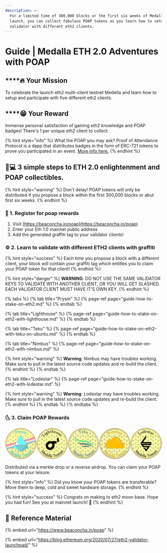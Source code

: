 ```yaml
---
description: >-
  For a limited time of 300,000 blocks or the first six weeks of Medalla's
  launch, you can collect fabulous POAP tokens as you learn how to setup a eth2
  validator with different eth2 clients.
---
```


# Guide \| Medalla ETH 2.0 Adventures with POAP

## \*\*\*\*🔥 Your **Mission**

To celebrate the launch eth2 multi-client testnet Medella and learn how to setup and participate with five different eth2 clients.

## \*\*\*\*😁 Your R**eward**

Immense personal satisfaction of gaining eth2 knowledge and POAP badges! There's 1 per unique eth2 client to collect.

{% hint style="info" %}
What the POAP you may ask? Proof of Attendance Protocol is a dapp that distributes badges in the form of ERC-721 tokens to prove you participated in an event. [More info here.](https://www.beaconcha.in/poap)
{% endhint %}

## 👩💻 3 simple steps to ETH 2.0 enlightenment and POAP collectibles.

{% hint style="warning" %}
Don't delay! POAP tokens will only be distributed if you propose a block within the first 300,000 blocks or abut first six weeks.
{% endhint %}

### 🧩 1. Register for poap rewards

1. Visit [https://beaconcha.in/poap](https://beaconcha.in/poap)
2. Enter your Eth 1.0 mainnet public address
3. Add the generated graffiti tag to your validator clients!

### ⚙ 2. Learn to validate with different ETH2 clients with graffiti

{% hint style="success" %}
Each time you propose a block with a different client, your block will contain your graffiti tag which entitles you to claim your POAP token for that client!
{% endhint %}

{% hint style="danger" %}
**WARNING**: DO NOT USE THE SAME VALIDATOR KEYS TO VALIDATE WITH ANOTHER CLIENT, OR YOU WILL GET SLASHED. EACH VALIDATOR CLIENT MUST HAVE IT'S OWN KEY.
{% endhint %}

{% tabs %}
{% tab title="Prysm" %}
{% page-ref page="guide-how-to-stake-on-eth2.md" %}
{% endtab %}

{% tab title="Lighthouse" %}
{% page-ref page="guide-how-to-stake-on-eth2-with-lighthouse.md" %}
{% endtab %}

{% tab title="Teku" %}
{% page-ref page="guide-how-to-stake-on-eth2-with-teku-on-ubuntu.md" %}
{% endtab %}

{% tab title="Nimbus" %}
{% page-ref page="guide-how-to-stake-on-eth2-with-nimbus.md" %}

{% hint style="warning" %}
**Warning**: Nimbus may have troubles working. Make sure to pull in the latest source code updates and re-build the client.
{% endhint %}
{% endtab %}

{% tab title="Lodestar" %}
{% page-ref page="guide-how-to-stake-on-eth2-with-lodestar.md" %}

{% hint style="warning" %}
**Warning**: Lodestar may have troubles working. Make sure to pull in the latest source code updates and re-build the client.
{% endhint %}
{% endtab %}
{% endtabs %}

### 🌜 3. Claim POAP Rewards

![Gotta collect &apos;em all. Medalla POAP tokens.](../../.gitbook/assets/eth2-poap-medalla-collectables.jpg)

Distributed via a merkle drop or a reverse airdrop. You can claim your POAP tokens at your leisure.

{% hint style="info" %}
Did you know your POAP tokens are transferable? Move them to deep, cold and sweet hardware storage.
{% endhint %}

{% hint style="success" %}
Congrats on making to eth2 moon base. Hope you had fun! See you at mainnet launch! 🚀 
{% endhint %}

## 🐶 Reference Material

{% embed url="https://www.beaconcha.in/poap" %}

{% embed url="https://blog.ethereum.org/2020/07/27/eth2-validator-launchpad/" %}

